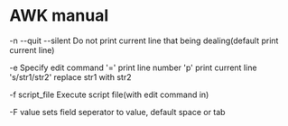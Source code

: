 AWK manual
==========

-n --quit --silent
	Do not print current line that being dealing(default print current line)

-e
	Specify edit command
	'='  print line number
	'p'  print current line
	's/str1/str2'  replace str1 with str2

-f script_file
	Execute script file(with edit command in)

-F value
	sets field seperator to value, default space or tab

